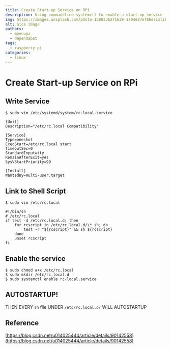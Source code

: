 ```yaml
---
title: Create Start-up Service on RPi
description: Using commandline systemctl to enable a start-up service
img: https://images.unsplash.com/photo-1588336271629-1704e27ef8be?ixlib=rb-1.2.1&ixid=eyJhcHBfaWQiOjEyMDd9&auto=format&fit=crop&w=2158&q=80
alt: nice image
authors: 
  - moenupa
  - dependabot
tags: 
  - raspberry pi
categories:
  - linux
---
```


# Create Start-up Service on RPi

## Write Service 

```shell
$ sudo vim /etc/systemd/system/rc-local.service
```

```shell
[Unit]
Description="/etc/rc.local Compatibility"

[Service]
Type=oneshot
ExecStart=/etc/rc.local start
TimeoutSec=0
StandardInput=tty
RemainAfterExit=yes
SysVStartPriority=99

[Install]
WantedBy=multi-user.target
```

## Link to Shell Script

```shell
$ sudo vim /etc/rc.local
```

```shell
#!/bin/sh
# /etc/rc.local
if test -d /etc/rc.local.d; then
	for rcscript in /etc/rc.local.d/\*.sh; do 
		test -r "${rcscript}" && sh ${rcscript} 
	done 
	unset rcscript 
fi
```

## Enable the service

```shell
$ sudo chmod a+x /etc/rc.local
$ sudo mkdir /etc/rc.local.d
$ sudo systemctl enable rc-local.service
```

## AUTOSTARTUP!

THEN EVERY `sh` file UNDER `/etc/rc.local.d/` WILL AUTOSTARTUP

## Reference
[https://blog.csdn.net/u014025444/article/details/90142558](https://blog.csdn.net/u014025444/article/details/90142558)